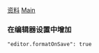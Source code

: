 [资料](https://developers.weixin.qq.com/ebook?action=get_post_info&docid=000ee2c29d4f805b0086a37a254c0a)
[Main](https://developers.weixin.qq.com/miniprogram/dev/framework/quickstart/release.html#%E5%8F%91%E5%B8%83%E4%B8%8A%E7%BA%BF)

### 在编辑器设置中增加
```
"editor.formatOnSave": true
```